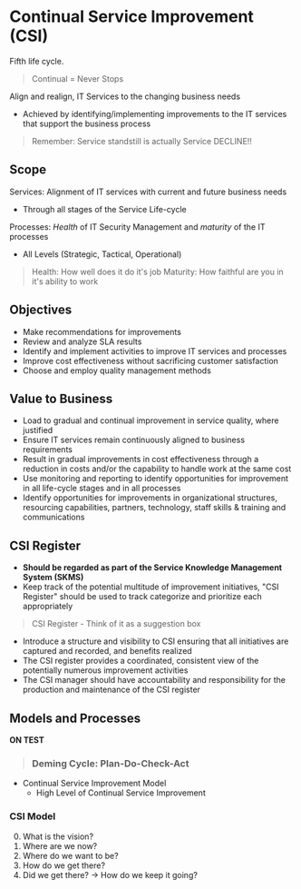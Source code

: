 # Continual Service Improvement (CSI)

Fifth life cycle.

> Continual = Never Stops

Align and realign, IT Services to the changing business needs

* Achieved by identifying/implementing improvements to the IT services that support the business process

> Remember: Service standstill is actually Service DECLINE!!

## Scope

Services: Alignment of IT services with current and future business needs
* Through all stages of the Service Life-cycle

Processes: _Health_ of IT Security Management and _maturity_ of the IT processes
* All Levels (Strategic, Tactical, Operational)

> Health: How well does it do it's job
> Maturity: How faithful are you in it's ability to work

## Objectives

* Make recommendations for improvements
* Review and analyze SLA results
* Identify and implement activities to improve IT services and processes
* Improve cost effectiveness without sacrificing customer satisfaction
* Choose and employ quality management methods

## Value to Business

* Load to gradual and continual improvement in service quality, where justified
* Ensure IT services remain continuously aligned to business requirements
* Result in gradual improvements in cost effectiveness through a reduction in costs and/or the capability to handle work at the same cost
* Use monitoring and reporting to identify opportunities for improvement in all life-cycle stages and in all processes
* Identify opportunities for improvements in organizational structures, resourcing capabilities, partners, technology, staff skills & training and communications

## CSI Register

* **Should be regarded as part of the Service Knowledge Management System (SKMS)**
* Keep track of the potential multitude of improvement initiatives, "CSI Register" should be used to track categorize and prioritize each appropriately

> CSI Register - Think of it as a suggestion box

* Introduce a structure and visibility to CSI ensuring that all initiatives are captured and recorded, and benefits realized
* The CSI register provides a coordinated, consistent view of the potentially numerous improvement activities
* The CSI manager should have accountability and responsibility for the production and maintenance of the CSI register 


## Models and Processes

__ON TEST__

> ### Deming Cycle: **Plan**-**Do**-**Check**-**Act**

* Continual Service Improvement Model
	* High Level of Continual Service Improvement

### CSI Model

0. What is the vision?
0. Where are we now?
0. Where do we want to be?
0. How do we get there?
0. Did we get there? &rarr; How do we keep it going?




